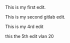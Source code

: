 This is my first edit.

This is my second gitlab edit.

This is my 4rd edit

this the 5th edit
vlan 20